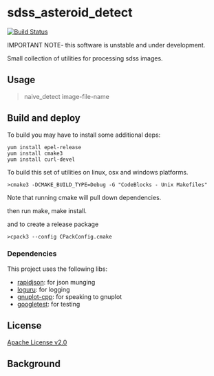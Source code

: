 # sdss_asteroid_detect 
[![Build Status](https://travis-ci.org/xquery/asteroid_detect.svg?branch=master)](https://travis-ci.org/xquery/asteroid_detect)

IMPORTANT NOTE- this software is unstable and under development.

Small collection of utilities for processing sdss images.

## Usage

> naive_detect image-file-name

## Build and deploy

To build you may have to install some additional deps:
```
yum install epel-release
yum install cmake3
yum install curl-devel
```

To build this set of utilities on linux, osx and windows platforms.

```
>cmake3 -DCMAKE_BUILD_TYPE=Debug -G "CodeBlocks - Unix Makefiles"
```

Note that running cmake will pull down dependencies.

then run make, make install.

and to create a release package
```
>cpack3 --config CPackConfig.cmake
```

### Dependencies
This project uses the following libs:

* [rapidjson](https://github.com/miloyip/rapidjson): for json munging
* [loguru](https://github.com/emilk/loguru): for logging
* [gnuplot-cpp](https://github.com/orbitcowboy/gnuplot-cpp): for speaking to gnuplot
* [googletest](https://github.com/google/googletest): for testing

## License

[Apache License v2.0](LICENSE)

## Background

